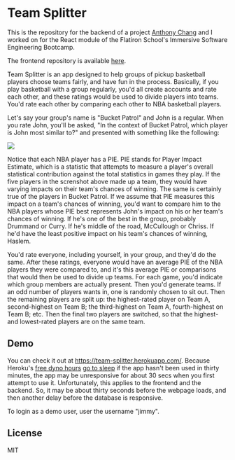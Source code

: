 # Team Splitter

This is the repository for the backend of a project <a href="https://github.com/awchang12">Anthony Chang</a> and I worked on for the React module of the Flatiron School's Immersive Software Engineering Bootcamp.

The frontend repository is available <a href="https://github.com/orenmagid/team_splitter_frontend">here</a>.

Team Splitter is an app designed to help groups of pickup basketball players choose teams fairly, and have fun in the process. Basically, if you play basketball with a group regularly, you'd all create accounts and rate each other, and these ratings would be used to divide players into teams. You'd rate each other by comparing each other to NBA basketball players.

Let's say your group's name is "Bucket Patrol" and John is a regular. When you rate John, you'll be asked, "In the context of Bucket Patrol, which player is John most similar to?" and presented with something like the following:

<img src="https://github.com/orenmagid/team_splitter_backend/blob/master/ScreenShot.1.png">

Notice that each NBA player has a PIE. PIE stands for Player Impact Estimate, which is a statistic that attempts to measure a player's overall statistical contribution against the total statistics in games they play. If the five players in the screnshot above made up a team, they would have varying impacts on their team's chances of winning. The same is certainly true of the players in Bucket Patrol. If we assume that PIE measures this impact on a team's chances of winning, you'd want to compare him to the NBA players whose PIE best represents John's impact on his or her team's chances of winning. If he's one of the best in the group, probably Drummand or Curry. If he's middle of the road, McCullough or Chriss. If he'd have the least positive impact on his team's chances of winning, Haslem. 

You'd rate everyone, including yourself, in your group, and they'd do the same. After these ratings, everyone would have an average PIE of the NBA players they were compared to, and it's this average PIE or comparisons that would then be used to divide up teams. For each game, you'd indicate which group members are actually present. Then you'd generate teams. If an odd number of players wants in, one is randomly chosen to sit out. Then the remaining players are split up: the highest-rated player on Team A, second-highest on Team B; the third-highest on Team A, fourth-highest on Team B; etc. Then the final two players are switched, so that the highest- and lowest-rated players are on the same team.  




## Demo

You can check it out at https://team-splitter.herokuapp.com/. Because Heroku's <a href="https://devcenter.heroku.com/articles/free-dyno-hours">free dyno hours</a> <a href="https://devcenter.heroku.com/articles/free-dyno-hours#dyno-sleeping">go to sleep</a> if the app hasn't been used in thirty minutes, the app may be unresponsive for about 30 secs when you first attempt to use it. Unfortunately, this applies to the frontend and the backend. So, it may be about thirty seconds before the webpage loads, and then another delay before the database is responsive.


To login as a demo user, user the username "jimmy".


## License

MIT
